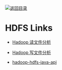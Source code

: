 [![返回目录](https://user-images.githubusercontent.com/5803001/38079637-ff0abcf0-3371-11e8-9b76-ad651620afc7.jpg)](https://github.com/wxyyxc1992/Awesome-Lists)

# HDFS Links

- [Hadoop 读文件分析](http://shiyanjun.cn/archives/962.html)

- [Hadoop 写文件分析](http://shiyanjun.cn/archives/942.html)

* [hadoop-hdfs-java-api](https://tutorials.techmytalk.com/2014/08/16/hadoop-hdfs-java-api/)
